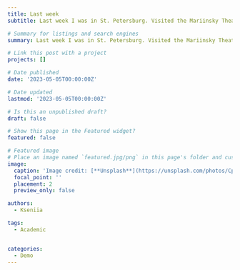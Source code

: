 ```yaml
---
title: Last week 
subtitle: Last week I was in St. Petersburg. Visited the Mariinsky Theatre. Went to ballet at the Mikhailovsky Theatre. Visited many museums. Beautiful city!

# Summary for listings and search engines
summary: Last week I was in St. Petersburg. Visited the Mariinsky Theatre. Went to ballet at the Mikhailovsky Theatre. Visited many museums. Beautiful city!

# Link this post with a project
projects: []

# Date published
date: '2023-05-05T00:00:00Z'

# Date updated
lastmod: '2023-05-05T00:00:00Z'

# Is this an unpublished draft?
draft: false

# Show this page in the Featured widget?
featured: false

# Featured image
# Place an image named `featured.jpg/png` in this page's folder and customize its options here.
image:
  caption: 'Image credit: [**Unsplash**](https://unsplash.com/photos/CpkOjOcXdUY)'
  focal_point: ''
  placement: 2
  preview_only: false

authors:
  - Kseniia

tags:
  - Academic


categories:
  - Demo
---
```




